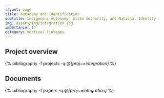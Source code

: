 ```yaml
---
layout: page
title: Autonomy and Identification
subtitle: Indigenous Autonomy, State Authority, and National Identity in the Philippines
img: assets/img/integration.jpg
importance: 14
category: vertical linkages
---
```


## Project overview

<div class="publications">

  {% bibliography -f projects -q @*[proj~=integration]* %}

</div>

## Documents

<div class="publications">

  {% bibliography -f papers -q @*[proj~=integration]* %}

</div>



